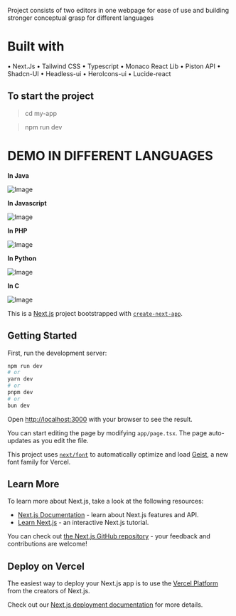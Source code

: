 Project consists of two editors in one webpage for ease of use and building stronger conceptual grasp for different languages

<h1>Built with</h1>
•	Next.Js
•	Tailwind CSS
•	Typescript
•	Monaco React Lib
•	Piston API
•	Shadcn-UI
•	Headless-ui
•	HeroIcons-ui
•	Lucide-react

<h2>To start the project</h2>

>cd my-app

>npm run dev

<h1>DEMO IN DIFFERENT LANGUAGES</h1>

**In Java**

![Image](https://github.com/user-attachments/assets/17a61841-db5d-4580-95c0-66f55bb38c4b)

**In Javascript**

![Image](https://github.com/user-attachments/assets/8776b4ac-fdbe-4907-b335-de821ba03921)

**In PHP**

![Image](https://github.com/user-attachments/assets/2b6a82f6-fa6e-4943-9bc5-f47a52f56479)

**In Python**

![Image](https://github.com/user-attachments/assets/7bfc490a-3f4b-44d4-9fe7-5704296429a1)

**In C**

![Image](https://github.com/user-attachments/assets/ccdd5214-8e05-453f-be39-0c69557a1729)



This is a [Next.js](https://nextjs.org) project bootstrapped with [`create-next-app`](https://nextjs.org/docs/app/api-reference/cli/create-next-app).

## Getting Started

First, run the development server:

```bash
npm run dev
# or
yarn dev
# or
pnpm dev
# or
bun dev
```

Open [http://localhost:3000](http://localhost:3000) with your browser to see the result.

You can start editing the page by modifying `app/page.tsx`. The page auto-updates as you edit the file.

This project uses [`next/font`](https://nextjs.org/docs/app/building-your-application/optimizing/fonts) to automatically optimize and load [Geist](https://vercel.com/font), a new font family for Vercel.

## Learn More

To learn more about Next.js, take a look at the following resources:

- [Next.js Documentation](https://nextjs.org/docs) - learn about Next.js features and API.
- [Learn Next.js](https://nextjs.org/learn) - an interactive Next.js tutorial.

You can check out [the Next.js GitHub repository](https://github.com/vercel/next.js) - your feedback and contributions are welcome!

## Deploy on Vercel

The easiest way to deploy your Next.js app is to use the [Vercel Platform](https://vercel.com/new?utm_medium=default-template&filter=next.js&utm_source=create-next-app&utm_campaign=create-next-app-readme) from the creators of Next.js.

Check out our [Next.js deployment documentation](https://nextjs.org/docs/app/building-your-application/deploying) for more details.

